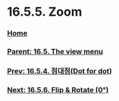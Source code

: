 # 16.5.5. Zoom

### [Home](./00-home.md)
### [Parent: 16.5. The view menu](./16-05-00-the-view-menu.md)
### [Prev: 16.5.4. 점대점(Dot for dot)](./16-05-04-dot-for-dot.md)
### [Next: 16.5.6. Flip & Rotate (0°)](./16-05-06-flip-rotate.md)
